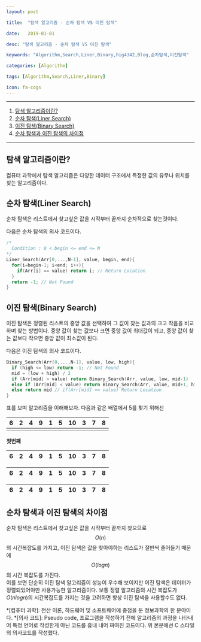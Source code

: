 ```yaml
---
layout: post
title:  "탐색 알고리즘 - 순차 탐색 VS 이진 탐색"
date:   2019-01-01
desc: "탐색 알고리즘 - 순차 탐색 VS 이진 탐색"
keywords: "Algorithm,Search,Liner,Binary,hig4342,Blog,순차탐색,이진탐색"
categories: [Algorithm]
tags: [Algorithm,Search,Liner,Binary]
icon: fa-cogs
---
```

***
1. [탐색 알고리즘이란?](#탐색-알고리즘이란)
2. [순차 탐색(Liner Search)](#순차-탐색liner-search)
3. [이진 탐색(Binary Search)](#이진-탐색binary-search)
4. [순차 탐색과 이진 탐색의 차이점](#순차-탐색과-이진-탐색의-차이점)

***

## 탐색 알고리즘이란?
컴퓨터 과학에서 탐색 알고리즘은 다양한 데이터 구조에서 특정한 값의 유무나 위치를 찾는 알고리즘이다.

## 순차 탐색(Liner Search)
순차 탐색은 리스트에서 찾고싶은 값을 시작부터 끝까지 순차적으로 찾는것이다.

다음은 순차 탐색의 의사 코드이다.
```c
/*
  Condition : 0 < begin <= end <= N
*/
Liner_Search(Arr[0,...,N-1], value, begin, end){
  for(i=begin-1; i<end; i++){
    if(Arr[i] == value) return i; // Return Location
  }
  return -1; // Not Found
}
```

## 이진 탐색(Binary Search)
이진 탐색은 정렬된 리스트의 중앙 값을 선택하여 그 값이 찾는 값과의 크고 작음을 비교하며 찾는 방법이다. 중앙 값이 찾는 값보다 크면 중앙 값이 최대값이 되고, 중앙 값이 찾는 값보다 작으면 중앙 값이 최소값이 된다.

다음은 이진 탐색의 의사 코드이다.
```c
Binary_Search(Arr[0,...,N-1], value, low, high){
  if (high <= low) return -1; // Not Found
  mid = (low + high) / 2
  if (Arr[mid] > value) return Binary_Search(Arr, value, low, mid-1)
  else if (Arr[mid] < value) return Binary_Search(Arr, value, mid+1, high)
  else return mid // if(Arr[mid] == value) Return Location
}
```

표를 보며 알고리즘을 이해해보자.
다음과 같은 배열에서 5를 찾기 위해선

| 6 | 2 | 4 | 9 | 1 | 5 | 10 | 3 | 7 | 8 |
|:-:|:-:|:-:|:-:|:-:|:-:|:--:|:-:|:-:|:-:|
|   |   |   |   |   |   |    |   |   |   |

**첫번째**

| 6 | 2 | 4 | 9 | 1 | 5 | 10 | 3 | 7 | 8 |
|:-:|:-:|:-:|:-:|:-:|:-:|:--:|:-:|:-:|:-:|

| 6 | 2 | 4 | 9 | 1 | 5 | 10 | 3 | 7 | 8 |
|:-:|:-:|:-:|:-:|:-:|:-:|:--:|:-:|:-:|:-:|

| 6 | 2 | 4 | 9 | 1 | 5 | 10 | 3 | 7 | 8 |
|:-:|:-:|:-:|:-:|:-:|:-:|:--:|:-:|:-:|:-:|

## 순차 탐색과 이진 탐색의 차이점
순차 탐색은 리스트에서 찾고싶은 값을 시작부터 끝까지 찾으므로 $$O(n)$$의 시간복잡도를 가지고, 이진 탐색은 값을 찾아야하는 리스트가 절반씩 줄어들기 때문에 $$O(logn)$$의 시간 복잡도를 가진다.  
이를 보면 단순히 이진 탐색 알고리즘이 성능이 우수해 보이지만 이진 탐색은 데이터가 정렬되있어야만 사용가능한 알고리즘이다. 보통 정렬 알고리즘의 시간 복잡도가 $O(nlogn)$의 시간복잡도를 가지는 것을 고려하면 항상 이진 탐색을 사용할수도 없다.

*[컴퓨터 과학]: 전산 이론, 하드웨어 및 소프트웨어에 중점을 둔 정보과학의 한 분야이다.
*[의사 코드]: Pseudo code, 프로그램을 작성하기 전에 알고리즘의 과정을 나타내어 특정 언어로 작성한게 아닌 코드를 흉내 내어 짜여진 코드이다. 위 본문에선 C 스타일의 의사코드를 작성했다.
